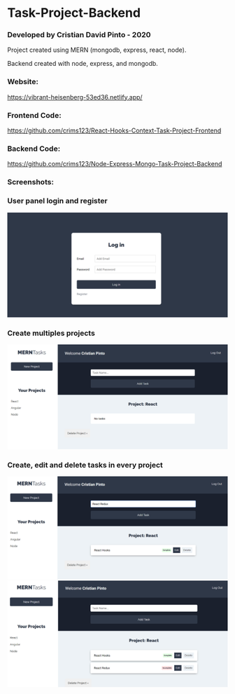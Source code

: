 # Task-Project-Backend
### Developed by Cristian David Pinto - 2020
Project created using MERN (mongodb, express, react, node).

Backend created with node, express, and mongodb.

### Website: 
https://vibrant-heisenberg-53ed36.netlify.app/

### Frontend Code: 
https://github.com/crims123/React-Hooks-Context-Task-Project-Frontend

### Backend Code: 
https://github.com/crims123/Node-Express-Mongo-Task-Project-Backend

### Screenshots:
### User panel login and register 
![](screenshots/Screenshot_1.png)
### Create multiples projects 
![](/screenshots/Screenshot_2.png)
### Create, edit and delete tasks in every project
![](screenshots/Screenshot_3.png)
![](screenshots/Screenshot_4.png)

